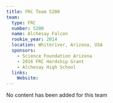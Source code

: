 ```yaml
---
title: FRC Team 5200
team:
  type: FRC
  number: 5200
  name: Alchesay Falcon
  rookie_year: 2014
  location: Whiteriver, Arizona, USA
  sponsors:
    - Science Foundation Arizona
    - 2016 FRC Hardship Grant
    - Alchesay High School
  links:
    Website: 
---
```

No content has been added for this team